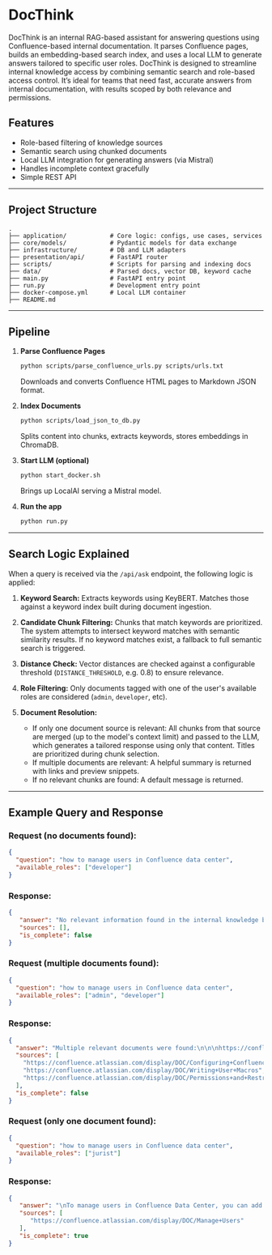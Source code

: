 # DocThink

DocThink is an internal RAG-based assistant for answering questions using Confluence-based internal documentation. It parses Confluence pages, builds an embedding-based search index, and uses a local LLM to generate answers tailored to specific user roles.
DocThink is designed to streamline internal knowledge access by combining semantic search and role-based access control. It’s ideal for teams that need fast, accurate answers from internal documentation, with results scoped by both relevance and permissions.


## Features

- Role-based filtering of knowledge sources
- Semantic search using chunked documents
- Local LLM integration for generating answers (via Mistral)
- Handles incomplete context gracefully
- Simple REST API

---

## Project Structure

```
.
├── application/            # Core logic: configs, use cases, services
├── core/models/            # Pydantic models for data exchange
├── infrastructure/         # DB and LLM adapters
├── presentation/api/       # FastAPI router
├── scripts/                # Scripts for parsing and indexing docs
├── data/                   # Parsed docs, vector DB, keyword cache
├── main.py                 # FastAPI entry point
├── run.py                  # Development entry point
├── docker-compose.yml      # Local LLM container
├── README.md
```

---

## Pipeline

1. **Parse Confluence Pages**

   ```bash
   python scripts/parse_confluence_urls.py scripts/urls.txt
   ```

   Downloads and converts Confluence HTML pages to Markdown JSON format.

2. **Index Documents**

   ```bash
   python scripts/load_json_to_db.py
   ```

   Splits content into chunks, extracts keywords, stores embeddings in ChromaDB.

3. **Start LLM (optional)**

   ```bash
   python start_docker.sh
   ```

   Brings up LocalAI serving a Mistral model.

4. **Run the app**

   ```bash
   python run.py
   ```

---

## Search Logic Explained

When a query is received via the `/api/ask` endpoint, the following logic is applied:

1. **Keyword Search:** Extracts keywords using KeyBERT. Matches those against a keyword index built during document ingestion.

2. **Candidate Chunk Filtering:** Chunks that match keywords are prioritized. The system attempts to intersect keyword matches with semantic similarity results. If no keyword matches exist, a fallback to full semantic search is triggered.

3. **Distance Check:** Vector distances are checked against a configurable threshold (`DISTANCE_THRESHOLD`, e.g. 0.8) to ensure relevance.

4. **Role Filtering:** Only documents tagged with one of the user's available roles are considered (`admin`, `developer`, etc).

5. **Document Resolution:**

   - If only one document source is relevant: All chunks from that source are merged (up to the model's context limit) and passed to the LLM, which generates a tailored response using only that content. Titles are prioritized during chunk selection.
   - If multiple documents are relevant: A helpful summary is returned with links and preview snippets.
   - If no relevant chunks are found: A default message is returned.

---

## Example Query and Response

### Request (no documents found):

```json
{
  "question": "how to manage users in Confluence data center",
  "available_roles": ["developer"]
}
```

### Response:

```json
{
   "answer": "No relevant information found in the internal knowledge base.",
   "sources": [],
   "is_complete": false
}
```

### Request (multiple documents found):

```json
{
  "question": "how to manage users in Confluence data center",
  "available_roles": ["admin", "developer"]
}
```

### Response:

```json
{
  "answer": "Multiple relevant documents were found:\n\n\nhttps://confluence.atlassian.com/display/DOC/Configuring+Confluence+Security:\nConfiguring Confluence Security | Confluence Data Center 9.5 | Atlassian Documentation\n\n\nhttps://confluence.atlassian.com/display/DOC/Writing+User+Macros:\nWriting User Macros | Confluence Data Center 9.5 | Atlassian Documentation\n\n\nhttps://confluence.atlassian.com/display/DOC/Permissions+and+Restrictions:\nPermissions and restrictions | Confluence Data Center 9.5 | Atlassian Documentation\n\n\nPlease clarify your question or follow the links for more details.",
  "sources": [
    "https://confluence.atlassian.com/display/DOC/Configuring+Confluence+Security",
    "https://confluence.atlassian.com/display/DOC/Writing+User+Macros",
    "https://confluence.atlassian.com/display/DOC/Permissions+and+Restrictions"
  ],
  "is_complete": false
}
```

### Request (only one document found):

```json
{
  "question": "how to manage users in Confluence data center",
  "available_roles": ["jurist"]
}
```

### Response:

```json
{
   "answer": "\nTo manage users in Confluence Data Center, you can add users, assign permissions, and collect users into groups. See the following topics:\n\n* [Add and Invite Users](/doc/add-and-invite-users-138313.html)\n* [Delete or Disable Users](/doc/delete-or-disable-users-138318.html)\n* [Managing Site-Wide Permissions and Groups](/doc/managing-site-wide-permissions-and-groups-295306156.html)\n\nWhen you add a user or group to Confluence, it will be added to the external directory too, based on your configuration options. See [Configuring User Directories](/doc/configuring-user-directories-229838212.html).\n\nI couldn't find the information in the available context.",
   "sources": [
      "https://confluence.atlassian.com/display/DOC/Manage+Users"
   ],
   "is_complete": true
}
```


